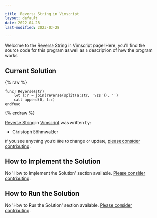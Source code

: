 ```yaml
---

title: Reverse String in Vimscript
layout: default
date: 2022-04-28
last-modified: 2023-03-28

---
```


Welcome to the [Reverse String](https://sampleprograms.io/projects/reverse-string) in [Vimscript](https://sampleprograms.io/languages/vimscript) page! Here, you'll find the source code for this program as well as a description of how the program works.

## Current Solution

{% raw %}

```vimscript
func! Reverse(str)
    let l:r = join(reverse(split(a:str, '\zs')), '')
    call append(0, l:r)
endfunc
```

{% endraw %}

[Reverse String](https://sampleprograms.io/projects/reverse-string) in [Vimscript](https://sampleprograms.io/languages/vimscript) was written by:

- Christoph Böhmwalder

If you see anything you'd like to change or update, [please consider contributing](https://github.com/TheRenegadeCoder/sample-programs).

## How to Implement the Solution

No 'How to Implement the Solution' section available. [Please consider contributing](https://github.com/TheRenegadeCoder/sample-programs-website).

## How to Run the Solution

No 'How to Run the Solution' section available. [Please consider contributing](https://github.com/TheRenegadeCoder/sample-programs-website).